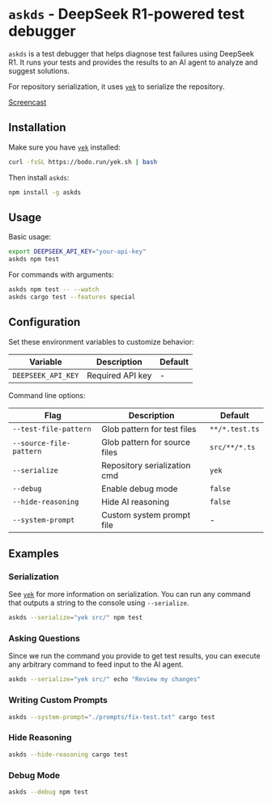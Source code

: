 # `askds` - DeepSeek R1-powered test debugger

`askds` is a test debugger that helps diagnose test failures using DeepSeek R1. It runs your tests and provides the results to an AI agent to analyze and suggest solutions.

For repository serialization, it uses [`yek`](https://github.com/bodo-run/yek) to serialize the repository.

[Screencast](https://github.com/user-attachments/assets/477e92e2-6701-4138-8ffb-c910ef61571e)

## Installation

Make sure you have [`yek`](https://github.com/bodo-run/yek) installed:

```bash
curl -fsSL https://bodo.run/yek.sh | bash
```

Then install `askds`:

```bash
npm install -g askds
```

## Usage

Basic usage:

```bash
export DEEPSEEK_API_KEY="your-api-key"
askds npm test
```

For commands with arguments:

```bash
askds npm test -- --watch
askds cargo test --features special
```

## Configuration

Set these environment variables to customize behavior:

| Variable           | Description      | Default |
| ------------------ | ---------------- | ------- |
| `DEEPSEEK_API_KEY` | Required API key | -       |

Command line options:

| Flag                    | Description                   | Default        |
| ----------------------- | ----------------------------- | -------------- |
| `--test-file-pattern`   | Glob pattern for test files   | `**/*.test.ts` |
| `--source-file-pattern` | Glob pattern for source files | `src/**/*.ts`  |
| `--serialize`           | Repository serialization cmd  | `yek`          |
| `--debug`               | Enable debug mode             | `false`        |
| `--hide-reasoning`      | Hide AI reasoning             | `false`        |
| `--system-prompt`       | Custom system prompt file     | -              |

## Examples

### Serialization

See [`yek`](https://github.com/bodo-run/yek) for more information on serialization. You can run any command that outputs a string to the console using `--serialize`.

```bash
askds --serialize="yek src/" npm test
```

### Asking Questions

Since we run the command you provide to get test results, you can execute any arbitrary command to feed input to the AI agent.

```bash
askds --serialize="yek src/" echo "Review my changes"
```

### Writing Custom Prompts

```bash
askds --system-prompt="./prompts/fix-test.txt" cargo test
```

### Hide Reasoning

```bash
askds --hide-reasoning cargo test
```

### Debug Mode

```bash
askds --debug npm test
```

